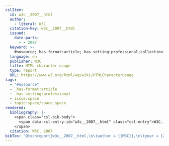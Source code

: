 ```yaml
---
cslItem:
  id: w3c__2007__html
  author:
    - literal: W3C
  citation-key: w3c__2007__html
  issued:
    date-parts:
      - - 2007
  keyword: >-
    #nosource;_has-format:article;_has-setting:professional;collection::space::space_space
  language: en
  publisher: W3C
  title: HTML character usage
  type: report
  URL: https://www.w3.org/html/wg/wiki/HTMLCharacterUsage
tags:
  - "#nosource"
  - _has-format:article
  - _has-setting:professional
  - issue:space
  - topic:space/space_space
rendered:
  bibliography: |-
    <span class="csl-bib-body">
      <span data-csl-entry-id="w3c__2007__html" class="csl-entry">W3C. 2007. <i>HTML character usage</i>. W3C. <a href='https://www.w3.org/html/wg/wiki/HTMLCharacterUsage'>https://www.w3.org/html/wg/wiki/HTMLCharacterUsage</a></span>
    </span>
  citation: W3C, 2007
bibTex: "@techreport{w3c__2007__html,\n\tauthor = {{W3C}},\n\tyear = {2007},\n\tinstitution = {W3C},\n\ttitle = {HTML character usage},\n}\n\n"
---
```

